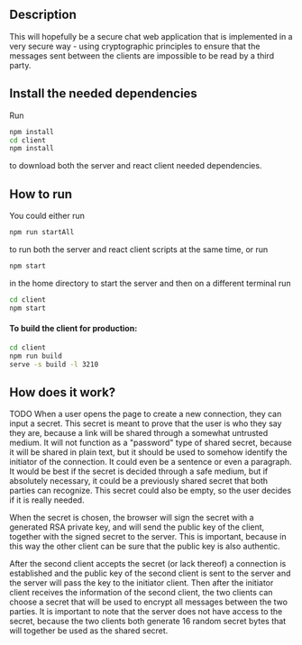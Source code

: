 ## Description
This will hopefully be a secure chat web application that is implemented in a very secure way - using cryptographic principles to ensure that the messages sent between the clients are impossible to be read by a third party.

## Install the needed dependencies 
Run 
``` bash 
npm install
cd client 
npm install
```
to download both the server and react client needed dependencies.

## How to run 
You could either run 
``` bash 
npm run startAll 
```
to run both the server and react client scripts at the same time, or run
``` bash 
npm start 
```
in the home directory to start the server and then on a different terminal run 
``` bash
cd client
npm start 
```

#### To build the client for production:
``` bash
cd client
npm run build
serve -s build -l 3210
```


## How does it work?
TODO
When a user opens the page to create a new connection, they can input a secret. This secret is meant to prove that the user is who they say they are, because a link will be shared through a somewhat untrusted medium. It will not function as a "password" type of shared secret, because it will be shared in plain text, but it should be used to somehow identify the initiator of the connection. It could even be a sentence or even a paragraph. It would be best if the secret is decided through a safe medium, but if absolutely necessary, it could be a previously shared secret that both parties can recognize.
This secret could also be empty, so the user decides if it is really needed.
    
When the secret is chosen, the browser will sign the secret with a generated RSA private key, and will send the public key of the client, together with the signed secret to the server.
This is important, because in this way the other client can be sure that the public key is also authentic.
    
After the second client accepts the secret (or lack thereof) a connection is established and the public key of the second client is sent to the server and the server will pass the key to the initiator client.
    Then after the initiator client receives the information of the second client, the two clients can choose a secret that will be used to encrypt all messages between the two parties. It is important to note that the server does not have access to the secret, because the two clients both generate 16 random secret bytes that will together be used as the shared secret.
